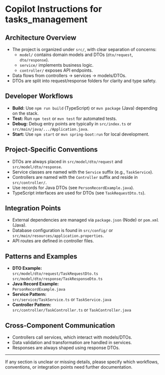 # Copilot Instructions for tasks_management

## Architecture Overview

- The project is organized under `src/`, with clear separation of concerns:
  - `model/` contains domain models and DTOs (`dto/request`, `dto/response`).
  - `service/` implements business logic.
  - `controller/` exposes API endpoints.
- Data flows from controllers → services → models/DTOs.
- DTOs are split into request/response folders for clarity and type safety.

## Developer Workflows

- **Build:** Use `npm run build` (TypeScript) or `mvn package` (Java) depending on the stack.
- **Test:** Run `npm test` or `mvn test` for automated tests.
- **Debug:** Debug entry points are typically in `src/index.ts` or `src/main/java/.../Application.java`.
- **Start:** Use `npm start` or `mvn spring-boot:run` for local development.

## Project-Specific Conventions

- DTOs are always placed in `src/model/dto/request` and `src/model/dto/response`.
- Service classes are named with the `Service` suffix (e.g., `TaskService`).
- Controllers are named with the `Controller` suffix and reside in `src/controller/`.
- Use records for Java DTOs (see `PersonRecordExample.java`).
- TypeScript interfaces are used for DTOs (see `TaskRequestDto.ts`).

## Integration Points

- External dependencies are managed via `package.json` (Node) or `pom.xml` (Java).
- Database configuration is found in `src/config/` or `src/main/resources/application.properties`.
- API routes are defined in controller files.

## Patterns and Examples

- **DTO Example:**  
  `src/model/dto/request/TaskRequestDto.ts`  
  `src/model/dto/response/TaskResponseDto.ts`
- **Java Record Example:**  
  `PersonRecordExample.java`
- **Service Pattern:**  
  `src/service/TaskService.ts` or `TaskService.java`
- **Controller Pattern:**  
  `src/controller/TaskController.ts` or `TaskController.java`

## Cross-Component Communication

- Controllers call services, which interact with models/DTOs.
- Data validation and transformation are handled in services.
- Responses are always shaped using response DTOs.

---

If any section is unclear or missing details, please specify which workflows, conventions, or integration points need further documentation.
